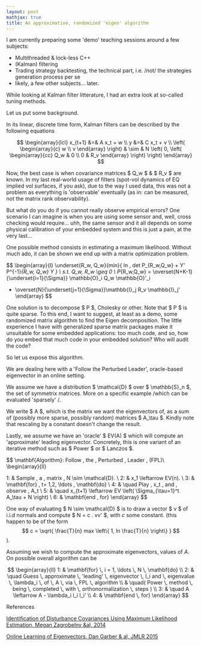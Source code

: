 ```yaml
---
layout: post
mathjax: true
title: An approximative, randomized 'eigen' algorithm
---
```


I am currently preparing some 'demo' teaching sessions around a few subjects:
- Multithreaded & lock-less C++
- (Kalman) filtering
- Trading strategy backtesting, the technical part, i.e. /not/ the strategies generation process per se
- likely, a few other subjects... later.

While looking at Kalman filter litterature, I had an extra look at so-called tuning methods.

Let us put some background.

In its linear, discrete time form, Kalman filters can be described by the following equations

$$
\begin{array}{lcl}
x_{t+1} &=& A x_t + w \\
y &=& C x_t + v  \\
\left( \begin{array}{c} w \\ v \end{array} \right) & \sim & 
N \left( 0, 
\left(
  \begin{array}{cc}
    Q_w & 0 \\
    0 & R_v
  \end{array}
  \right)
\right)
\end{array} 
$$

Now, the best case is when covariance matrices $ Q_w $ & $ R_v $ are known.
In my last real-world usage of filters (spot-vol dynamics of EQ implied vol surfaces, if you ask), due to the way I used data, 
this was not a problem as everything is 'observable' eventually (as in: can be measured, not the matrix rank observability).

But what do you do if you cannot really observe empirical errors? One scenario I can imagine is when you are using some sensor 
and, well, cross checking would require... uhh, the same sensor and it all depends on some physical calibration of your
embedded system and this is just a pain, at the very last... 

One possible method consists in estimating a maximum likelihood.
Without much ado, it can be shown we end up with a matrix optimization problem.

$$
\begin{array}{l}
\underset{R_w, Q_w}{min}{ ln \, det P_{R_w,Q_w} + Y' P^{-1}_{R_w, Q_w} Y } \\
s.t. Q_w, R_w \geq 0 \\
P_{R_w,Q_w} = \overset{N+K-1}{\underset{i=1}{\Sigma}} \mathbb{O}_i Q_w \mathbb{O}'_i
+ \overset{N}{\underset{j=1}{\Sigma}}\mathbb{I}_j R_v \mathbb{I}_j'
\end{array}
$$

One solution is to decompose $ P $, Cholesky or other. Note that $ P $ is quite sparse.
To this end, I want to suggest, at least as a demo, some randomized matrix algorithm to find the Eigen decomposition.
The little experience I have with generalized sparse matrix packages make it unsuitable for some embedded applications: 
too much code, and so, how do you embed that much code in your embedded solution? Who will audit the code?

So let us expose this algorithm.

We are dealing here with a 'Follow the Perturbed Leader', oracle-based eigenvector in an online setting.

We assume we have a distribution $ \mathcal{D} $ over $ \mathbb{S}_n $, the set of symmetrix matrices. 
More on a specific example /which can be evaluated 'sparsely' /.

We write $ A $, which is the matrix we want the eigenvectors of, as a sum of (possibly more sparse, possibly random) matrices $ A_\tau $. Kindly note that rescaling by a constant doesn't change the result.

Lastly, we assume we have an 'oracle' $ EV(A) $ which will compute an 'approximate' leading eigenvector. Concretely, this is one variant of an iterative method such as $ Power $ or $ Lanczos $.

$$
\mathbf{Algorithm}: Follow \, the \, Perturbed \, Leader \, (FPL)\\
\begin{array}{ll}

1: & Sample \, a \, matrix \, N \sim \mathcal{D}. \\
2: & x_1 \leftarrow EV(n). \\
3: & \mathbf{for} \, t= 1,2, \ldots \, \mathbf{do} \\
4: & \quad Play \, x_t \, and \, observe \, A_t \\
5: & \quad x_{t+1} \leftarrow EV \left( \Sigma_{\tau=1}^t A_\tau + N \right) \\
6: & \mathbf{end \, for}
\end{array}
$$

One way of evaluating $ N \sim \mathcal{D} $ is to draw a vector $ v $ of i.i.d normals and compute $ N = c . vv' $, with $c$ some constant. (this happen to be of  the form $$ c = \sqrt{ \frac{T}{n} max \left\{ 1, ln \frac{T}{n} \right\} } $$ ).

Assuming we wish to compute the approximate eigenvectors, values of $A$. On possible overall algorithm can be

$$
\begin{array}{ll}
1: & \mathbf{for} \, i = 1, \ldots \, N \, \mathbf{do} \\
2: & \quad Guess \, approximate \, 'leading' \, eigenvector \, l_i and \, eigenvalue \, \lambda_i \, of \, A \, via
 \, FPL \, algorithm \\
   & \quad( Power \, method \, being \, completed \, with \, orthonormalization \, steps ) \\
3: & \quad A \leftarrow A - \lambda_i l_i l_i' \\
4: & \mathbf{end \, for}
\end{array}
$$

References

[Identification of Disturbance Covariances Using Maximum Likelihood Estimation, Megan Zagrobelny &al, 2014](https://pdfs.semanticscholar.org/3f25/e01aaa64f7d5744288926b89b42f25c847ad.pdf)

[Online Learning of Eigenvectors, Dan Garber & al, JMLR 2015](http://proceedings.mlr.press/v37/garberb15-supp.pdf)

